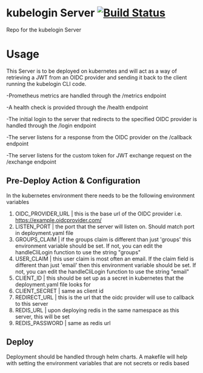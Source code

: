 # kubelogin Server [![Build Status](https://travis-ci.org/Nordstrom/kubelogin.svg)](https://travis-ci.org/Nordstrom/kubelogin)

Repo for the kubelogin Server

# Usage
This Server is to be deployed on kubernetes and will act as a way of retrieving a JWT from an OIDC provider and sending it back to the client running the kubelogin CLI code.

-Prometheus metrics are handled through the /metrics endpoint

-A health check is provided through the /health endpoint

-The initial login to the server that redirects to the specified OIDC provider is handled through the /login endpoint

-The server listens for a response from the OIDC provider on the /callback endpoint

-The server listens for the custom token for JWT exchange request on the /exchange endpoint 

## Pre-Deploy Action & Configuration
In the kubernetes environment there needs to be the following environment variables
1. OIDC_PROVIDER_URL | this is the base url of the OIDC provider i.e. https://example.oidcprovider.com/
2. LISTEN_PORT | the port that the server will listen on. Should match port in deployment.yaml file
3. GROUPS_CLAIM | if the groups claim is different than just 'groups' this environment variable should be set. If not, you can edit the handleCliLogin function to use the string "groups"
4. USER_CLAIM | this user claim is most often an email. If the claim field is different than just 'email' then this environment variable should be set. If not, you can edit the handleCliLogin function to use the string "email"
5. CLIENT_ID | this should be set up as a secret in kubernetes that the deployment.yaml file looks for 
6. CLIENT_SECRET | same as client id
7. REDIRECT_URL | this is the url that the oidc provider will use to callback to this server
8. REDIS_URL | upon deploying redis in the same namespace as this server, this will be set
9. REDIS_PASSWORD | same as redis url

## Deploy

Deployment should be handled through helm charts. A makefile will help with setting the environment variables that are not secrets or redis based

